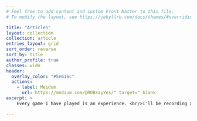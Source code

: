 ```yaml
---
# Feel free to add content and custom Front Matter to this file.
# To modify the layout, see https://jekyllrb.com/docs/themes/#overriding-theme-defaults

title: "Articles"
layout: collection
collection: article
entries_layout: grid
sort_order: reverse
sort_by: title
author_profile: true
classes: wide
header:
  overlay_color: "#5e616c"
  actions:
    - label: Meidum
      url: https://medium.com/@ROBsayYes/" target="_blank
excerpt: >
    Every game I have played is an experience. <br/>I'll be recording and reviewing some of these interesting experiences here or on Medium.

---
```

